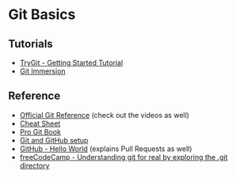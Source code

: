 Git Basics
==========

Tutorials
----------

- [TryGit - Getting Started Tutorial](https://try.github.io)
- [Git Immersion](http://gitimmersion.com/)

Reference
----------

- [Official Git Reference](https://git-scm.com/docs) (check out the videos as well)
- [Cheat Sheet](https://services.github.com/on-demand/downloads/github-git-cheat-sheet.pdf)
- [Pro Git Book](https://git-scm.com/book/en/v2)
- [Git and GitHub setup](https://help.github.com/articles/set-up-git)
- [GitHub - Hello World](https://guides.github.com/activities/hello-world/) (explains Pull Requests as well)
- [freeCodeCamp - Understanding git for real by exploring the .git directory](https://medium.freecodecamp.com/understanding-git-for-real-by-exploring-the-git-directory-1e079c15b807#.g522txqb9)
